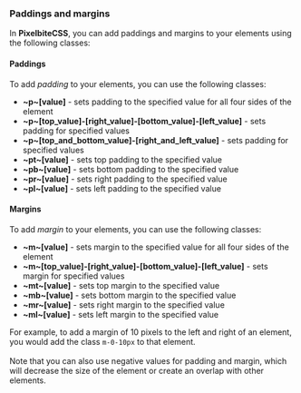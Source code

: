 ### Paddings and margins
In **PixelbiteCSS**, you can add paddings and margins to your elements using the following classes:

#### Paddings
To add _padding_ to your elements, you can use the following classes:
- **~p~[value]** - sets padding to the specified value for all four sides of the element
- **~p~[top_value]-[right_value]-[bottom_value]-[left_value]** - sets padding for specified values
- **~p~[top_and_bottom_value]-[right_and_left_value]** - sets padding for specified values
- **~pt~[value]** - sets top padding to the specified value
- **~pb~[value]** - sets bottom padding to the specified value
- **~pr~[value]** - sets right padding to the specified value
- **~pl~[value]** - sets left padding to the specified value

#### Margins
To add _margin_ to your elements, you can use the following classes:
- **~m~[value]** - sets margin to the specified value for all four sides of the element
- **~m~[top_value]-[right_value]-[bottom_value]-[left_value]** - sets margin for specified values
- **~mt~[value]** - sets top margin to the specified value
- **~mb~[value]** - sets bottom margin to the specified value
- **~mr~[value]** - sets right margin to the specified value
- **~ml~[value]** - sets left margin to the specified value

For example, to add a margin of 10 pixels to the left and right of an element, you would add the class `m-0-10px` to that element.<br>
<br>
Note that you can also use negative values for padding and margin, which will decrease the size of the element or create an overlap with other elements.